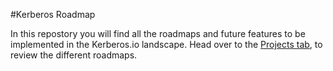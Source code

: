 #Kerberos Roadmap

In this repostory you will find all the roadmaps and future features to be implemented in the Kerberos.io landscape. Head over to the [Projects tab](https://github.com/kerberos-io/roadmap/projects), to review the different roadmaps.
